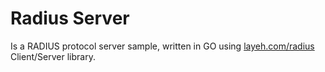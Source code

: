 # Radius Server

Is a RADIUS protocol server sample, written in GO using [layeh.com/radius](https://github.com/layeh/radius) Client/Server library.